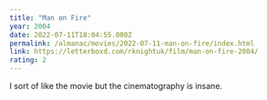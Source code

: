 ```yaml
---
title: "Man on Fire"
year: 2004
date: 2022-07-11T18:04:55.000Z
permalink: /almanac/movies/2022-07-11-man-on-fire/index.html
link: https://letterboxd.com/rknightuk/film/man-on-fire-2004/
rating: 2
---
```


I sort of like the movie but the cinematography is insane.